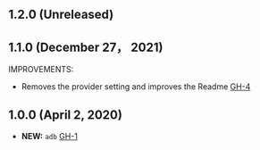 ## 1.2.0 (Unreleased)
## 1.1.0 (December 27， 2021)

IMPROVEMENTS:

- Removes the provider setting and improves the Readme [GH-4](https://github.com/terraform-alicloud-modules/terraform-alicloud-analyticdb-mysql/pull/4)

## 1.0.0 (April 2, 2020)

- **NEW:** `adb` [GH-1](https://github.com/terraform-alicloud-modules/terraform-alicloud-analyticdb-mysql/pull/1)

